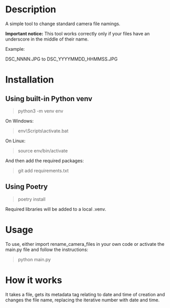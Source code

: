 # Description 
A simple tool to change standard camera file namings.

<b>Important notice:</b> This tool works correctly only if your files have an underscore in the middle of their name.

Example:

DSC_NNNN.JPG to DSC_YYYYMMDD_HHMMSS.JPG

# Installation

## Using built-in Python venv

> python3 -m venv env

On Windows:

> env\Scripts\activate.bat

On Linux:

> source env/bin/activate

And then add the required packages:

> git add requirements.txt

## Using Poetry

> poetry install

Required libraries will be added to a local .venv.

# Usage

To use, either import rename_camera_files in your own code or activate the main.py file and follow the instructions:

> python main.py

# How it works

It takes a file, gets its metadata tag relating to date and time of creation and changes the file name, replacing the iterative number with date and time.